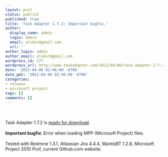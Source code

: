 ```yaml
---
layout: post
status: publish
published: true
title: 'Task Adapter 1.7.2: Important bugfix.'
author:
  display_name: admin
  login: admin
  email: alskor@gmail.com
  url: ''
author_login: admin
author_email: alskor@gmail.com
wordpress_id: 277
wordpress_url: http://www.taskadapter.com/2012/04/06/task-adapter-1-7-2-important-bugfix/
date: '2012-04-06 02:46:00 -0700'
date_gmt: '2012-04-06 02:46:00 -0700'
categories:
- release
- microsoft project
tags: []
comments: []
---
```

<div dir="ltr" style="text-align: left;" trbidi="on"><br/><br/>Task Adapter 1.7.2 is&nbsp;<a href="http:&#47;&#47;taskadapter.com&#47;download">ready for download</a>.<br/><br/><b>Important bugfix</b>:<b>&nbsp;</b>Error when loading MPP (Microsoft Project) files.<br/><br/>Tested with Redmine 1.3.1, Atlassian Jira 4.4.4, MantisBT 1.2.8, Microsoft Project 2010 Prof, current Github.com website.<br/>
<div><br/></div></div></p>
